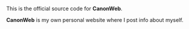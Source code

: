 This is the official source code for **CanonWeb**. 

**CanonWeb** is my own personal website where I post info about myself.